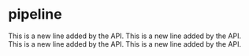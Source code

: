 # pipeline
This is a new line added by the API.
This is a new line added by the API.
This is a new line added by the API.
This is a new line added by the API.